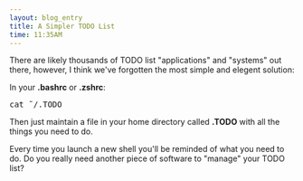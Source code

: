 ```yaml
---
layout: blog_entry 
title: A Simpler TODO List 
time: 11:35AM
---
```

There are likely thousands of TODO list "applications" and "systems" out there, however, I think we've forgotten the most simple and elegent solution:

In your **.bashrc** or **.zshrc**:

<pre class="sh_c">
cat &tilde;/.TODO
</pre>

Then just maintain a file in your home directory called **.TODO** with all the things you need to do. 

Every time you launch a new shell you'll be reminded of what you need to do. Do you really need another piece of software to "manage" your TODO list?
